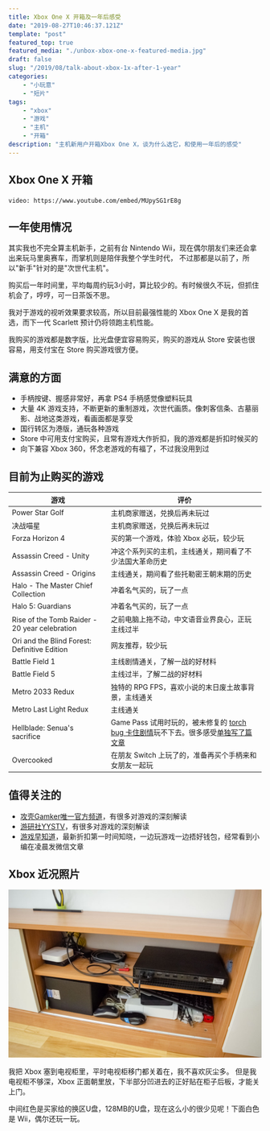 ```yaml
---
title: Xbox One X 开箱及一年后感受
date: "2019-08-27T10:46:37.121Z"
template: "post"
featured_top: true
featured_media: "./unbox-xbox-one-x-featured-media.jpg"
draft: false
slug: "/2019/08/talk-about-xbox-1x-after-1-year"
categories: 
    - "小玩意"
    - "短片"
tags:
    - "xbox"
    - "游戏"
    - "主机"
    - "开箱"
description: "主机新用户开箱Xbox One X，谈为什么选它，和使用一年后的感受"
---
```


<!-- endExcerpt -->

## Xbox One X 开箱
`video: https://www.youtube.com/embed/MUpySG1rE8g`

## 一年使用情况
其实我也不完全算主机新手，之前有台 Nintendo Wii，现在偶尔朋友们来还会拿出来玩马里奥赛车，而掌机则是陪伴我整个学生时代，
不过那都是以前了，所以"新手"针对的是"次世代主机"。

购买后一年时间里，平均每周约玩3小时，算比较少的。有时候很久不玩，但抓住机会了，哼哼，可一日茶饭不思。

我对于游戏的视听效果要求较高，所以目前最强性能的 Xbox One X 是我的首选，而下一代 Scarlett 预计仍将领跑主机性能。

我购买的游戏都是数字版，比光盘便宜容易购买，购买的游戏从 Store 安装也很容易，用支付宝在 Store 购买游戏很方便。

## 满意的方面
- 手柄按键、握感非常好，再拿 PS4 手柄感觉像塑料玩具
- 大量 4K 游戏支持，不断更新的重制游戏，次世代画质。像刺客信条、古墓丽影、战地这类游戏，看画面都是享受
- 国行转区为港版，通玩各种游戏
- Store 中可用支付宝购买，且常有游戏大作折扣，我的游戏都是折扣时候买的
- 向下兼容 Xbox 360，怀念老游戏的有福了，不过我没用到过

## 目前为止购买的游戏
|       游戏      |       评价      |
|----------------|----------------|
| Power Star Golf    |   主机商家赠送，兑换后再未玩过  |
| 决战喵星          |   主机商家赠送，兑换后再未玩过   |
| Forza Horizon 4   |   买的第一个游戏，体验 Xbox 必玩，较少玩    |
| Assassin Creed - Unity    |   冲这个系列买的主机，主线通关，期间看了不少法国大革命历史   |
| Assassin Creed - Origins  |   主线通关，期间看了些托勒密王朝末期的历史 |
| Halo - The Master Chief Collection    |   冲着名气买的，玩了一点    |
| Halo 5: Guardians    |   冲着名气买的，玩了一点 |
| Rise of the Tomb Raider - 20 year celebration    |   之前电脑上拖不动，中文语音业界良心，正玩主线过半    |
| Ori and the Blind Forest: Definitive Edition    |   网友推荐，较少玩 |
| Battle Field 1    |   主线剧情通关，了解一战的好材料    |
| Battle Field 5    |   主线过半，了解二战的好材料  |
| Metro 2033 Redux    |   独特的 RPG FPS，喜欢小说的末日废土故事背景，主线通关   |
| Metro Last Light Redux    |   主线通关   |
| Hellblade: Senua's sacrifice    |   Game Pass 试用时玩的，被未修复的 [torch bug 卡住剧情](https://www.youtube.com/watch?v=PZsMbxvDjLQ)玩不下去。很多感受[单独写了篇文章](/2019/09/hellblade-senuas-sacrifice)   |
| Overcooked    |   在朋友 Switch 上玩了的，准备再买个手柄来和女朋友一起玩    |

## 值得关注的
- [攻壳Gamker唯一官方频道](https://www.youtube.com/channel/UCLgGLSFMZQB8c0WGcwE49Gw)，有很多对游戏的深刻解读
- [游研社YYSTV](https://www.youtube.com/channel/UCnq0zNFkSa8YFc3f1-7Q3mg)，有很多对游戏的深刻解读
- [游戏早知道](http://www.yxzzd.com/)，最新折扣第一时间知晓，一边玩游戏一边捂好钱包，经常看到小编在凌晨发微信文章

## Xbox 近况照片
![xbox-and-wii](./xbox-and-wii.jpg)

我把 Xbox 塞到电视柜里，平时电视柜移门都关着在，我不喜欢灰尘多。
但是我电视柜不够深，Xbox 正面朝里放，下半部分凹进去的正好贴在柜子后板，才能关上门。

中间红色是买家给的换区U盘，128MB的U盘，现在这么小的很少见呢！下面白色是 Wii，偶尔还玩一玩。
